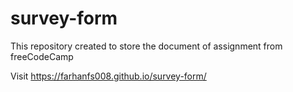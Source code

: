 # survey-form
This repository created to store the document of assignment from freeCodeCamp

Visit
https://farhanfs008.github.io/survey-form/
